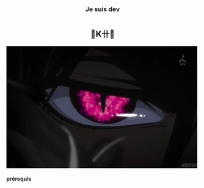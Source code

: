 # <h3 align="center">Je suis dev</h3>

# <h2 align="center">🌸Ҝ卄🌸</h2>

<p><img align="center" alt="gif" src="https://github.com/KHhkvrc/KHHK/blob/main/giphy.gif" width="500" height="320" /></p>

<h4> prérequis <h4>
